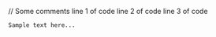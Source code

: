 
 
 // Some comments
    line 1 of code
    line 2 of code
    line 3 of code

    
```
Sample text here...
```
